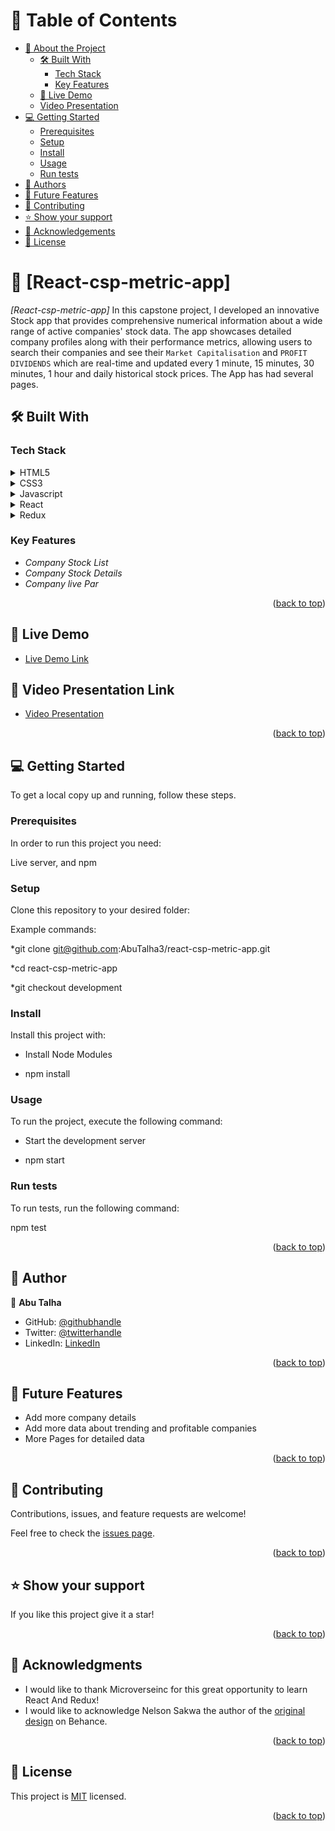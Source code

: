 <!-- TABLE OF CONTENTS -->

# 📗 Table of Contents

- [📖 About the Project](#about-project)
  - [🛠 Built With](#built-with)
    - [Tech Stack](#tech-stack)
    - [Key Features](#key-features)
  - [🚀 Live Demo](#live-demo)
  - [Video Presentation](#live-video-Presentation)
- [💻 Getting Started](#getting-started)
  - [Prerequisites](#prerequisites)
  - [Setup](#setup)
  - [Install](#install)
  - [Usage](#usage)
  - [Run tests](#run-tests)
- [👥 Authors](#authors)
- [🔭 Future Features](#future-features)
- [🤝 Contributing](#contributing)
- [⭐ Show your support](#support)
- [🙏 Acknowledgements](#acknowledgements)
- [📝 License](#license)

<!-- PROJECT DESCRIPTION -->

# 📖 [React-csp-metric-app] <a name="about-project"></a>

*[React-csp-metric-app]* In this capstone project, I developed an innovative Stock app that provides comprehensive numerical information about a wide range of active companies' stock data. The app showcases detailed company profiles along with their performance metrics, allowing users to search their companies and see their `Market Capitalisation` and `PROFIT DIVIDENDS` which are real-time and updated every 1 minute, 15 minutes, 30 minutes, 1 hour and daily historical stock prices. The App has had several pages.

## 🛠 Built With <a name="built-with"></a>

### Tech Stack <a name="tech-stack"></a>

<details>
  <summary>HTML5</summary>
  <ul>
    <li><a href="https://html.com/">HTML5</a></li>
  </ul>
</details>

<details>
  <summary>CSS3</summary>
  <ul>
    <li><a href="https://www.css3.com/">CSS3</a></li>
  </ul>
</details>

<details>
<summary>Javascript</summary>
  <ul>
    <li><a href="https://developer.mozilla.org/en-US/docs/Web/JavaScript">Javascript</a></li>
  </ul>
</details>

<details>
  <summary>React</summary>
  <ul>
    <li><a href="#">Webpack</a></li>
  </ul>
</details>

<details>
  <summary>Redux</summary>
  <ul>
    <li><a href="#">Webpack</a></li>
  </ul>
</details>

<!--Key Features  -->

### Key Features <a name="key-features"></a>

- *Company Stock List*
- *Company Stock Details*
-  *Company live Par*

<p align="right">(<a href="#readme-top">back to top</a>)</p>

<!-- LIVE DEMO -->

## 🚀 Live Demo <a name="live-demo"></a>

- [Live Demo Link](https://cheerful-haupia-208b4f.netlify.app/)

## 🚀 Video Presentation Link <a name="live-demo"></a>
- [Video Presentation](https://www.loom.com/share/d7bac63093e246f1a7a6b9d58f6b85b9)

<p align="right">(<a href="#readme-top">back to top</a>)</p>

<!-- GETTING STARTED -->

## 💻 Getting Started <a name="getting-started"></a>

To get a local copy up and running, follow these steps.

### Prerequisites

In order to run this project you need:

Live server, and
npm

### Setup

Clone this repository to your desired folder:

Example commands:

*git clone git@github.com:AbuTalha3/react-csp-metric-app.git

*cd react-csp-metric-app

*git checkout development

### Install

Install this project with:

- Install Node Modules

- npm install

### Usage

To run the project, execute the following command:

- Start the development server

- npm start

### Run tests

To run tests, run the following command:

npm test

<p align="right">(<a href="#readme-top">back to top</a>)</p>

<!-- AUTHORS -->

## 👥 Author <a name="author"></a>

👤 **Abu Talha**

- GitHub: [@githubhandle](https://github.com/AbuTalha3)
- Twitter: [@twitterhandle](https://twitter.com/AbuTalha8T)
- LinkedIn: [LinkedIn](https://www.linkedin.com/in/abu-talha-najeeb-akhun-393b8b292/)

<p align="right">(<a href="#readme-top">back to top</a>)</p>

<!-- FUTURE FEATURES -->

## 🔭 Future Features <a name="future-features"></a>

- Add more company details
- Add more data about trending and profitable companies
- More Pages for detailed data

<p align="right">(<a href="#readme-top">back to top</a>)</p>

<!-- CONTRIBUTING -->

## 🤝 Contributing <a name="contributing"></a>

Contributions, issues, and feature requests are welcome!

Feel free to check the [issues page](../../issues/).

<p align="right">(<a href="#readme-top">back to top</a>)</p>

<!-- SUPPORT -->

## ⭐ Show your support <a name="support"></a>

If you like this project give it a star!

<p align="right">(<a href="#readme-top">back to top</a>)</p>

<!-- ACKNOWLEDGEMENTS -->

## 🙏 Acknowledgments <a name="acknowledgements"></a>

- I would like to thank Microverseinc for this great opportunity to learn React And Redux!
- I would like to acknowledge Nelson Sakwa the author of the [original design](https://www.behance.net/sakwadesignstudio ) on Behance.

<p align="right">(<a href="#readme-top">back to top</a>)</p>

<!-- LICENSE -->

## 📝 License <a name="license"></a>

This project is [MIT](LICENSE) licensed.

<p align="right">(<a href="#readme-top">back to top</a>)</p>
